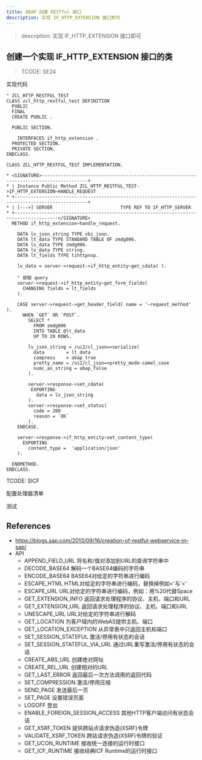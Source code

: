 ```yaml
---
title: ABAP 创建 RESTful 接口
description: 实现 IF_HTTP_EXTENSION 接口即可
---
```


> description: 实现 IF_HTTP_EXTENSION 接口即可

## 创建一个实现 IF_HTTP_EXTENSION 接口的类

> TCODE: SE24

实现代码

```abap
" ZCL_HTTP_RESTFUL_TEST
CLASS zcl_http_restful_test DEFINITION
  PUBLIC
  FINAL
  CREATE PUBLIC .

  PUBLIC SECTION.

    INTERFACES if_http_extension .
  PROTECTED SECTION.
  PRIVATE SECTION.
ENDCLASS.

CLASS ZCL_HTTP_RESTFUL_TEST IMPLEMENTATION.

* <SIGNATURE>---------------------------------------------------------------------------------------+
* | Instance Public Method ZCL_HTTP_RESTFUL_TEST->IF_HTTP_EXTENSION~HANDLE_REQUEST
* +-------------------------------------------------------------------------------------------------+
* | [--->] SERVER                         TYPE REF TO IF_HTTP_SERVER
* +--------------------------------------------------------------------------------------</SIGNATURE>
  METHOD if_http_extension~handle_request.

    DATA lv_json_string TYPE vbi_json.
    DATA lt_data TYPE STANDARD TABLE OF zmdg006.
    DATA ls_data TYPE zmdg006.
    DATA lv_data TYPE string.
    DATA lt_fields TYPE tihttpnvp.

    lv_data = server->request->if_http_entity~get_cdata( ).

    " 获取 query
    server->request->if_http_entity~get_form_fields(
      CHANGING fields = lt_fields
    ).

    CASE server->request->get_header_field( name = '~request_method' ).
      WHEN `GET` OR `POST`.
        SELECT *
          FROM zmdg006
          INTO TABLE @lt_data
          UP TO 20 ROWS.

        lv_json_string = /ui2/cl_json=>serialize(
          data        = lt_data
          compress    = abap_true
          pretty_name = /ui2/cl_json=>pretty_mode-camel_case
          numc_as_string = abap_false
        ).

        server->response->set_cdata(
         EXPORTING
           data = lv_json_string
        ).
        server->response->set_status(
          code = 200
          reason = `OK`
        ).
    ENDCASE.

    server->response->if_http_entity~set_content_type(
      EXPORTING
        content_type =  'application/json'
    ).

  ENDMETHOD.
ENDCLASS.
```

TCODE: SICF

配置处理器清单

测试

## References

- https://blogs.sap.com/2013/09/16/creation-of-restful-webservice-in-sap/
- API
    - APPEND_FIELD_URL 将名称/值对添加到URL的查询字符串中
    - DECODE_BASE64 解码一个BASE64编码的字符串
    - ENCODE_BASE64 BASE64对给定的字符串进行编码
    - ESCAPE_HTML HTML对给定的字符串进行编码，替换掉例如<'与'<'
    - ESCAPE_URL URL对给定的字符串进行编码，例如：用%20代替Space
    - GET_EXTENSION_INFO 返回请求处理程序的协议、主机、端口和URL
    - GET_EXTENSION_URL 返回请求处理程序的协议、主机、端口和URL
    - UNESCAPE_URL URL对给定的字符串进行解码
    - GET_LOCATION 为客户域内的WebAS提供主机、端口
    - GET_LOCATION_EXCEPTION 从异常表中只返回主机和端口
    - SET_SESSION_STATEFUL 激活/停用有状态的会话
    - SET_SESSION_STATEFUL_VIA_URL 通过URL重写激活/停用有状态的会话
    - CREATE_ABS_URL 创建绝对网址
    - CREATE_REL_URL 创建相对的URL
    - GET_LAST_ERROR 返回最后一次方法调用的返回代码
    - SET_COMPRESSION 激活/停用压缩
    - SEND_PAGE 发送最后一页
    - SET_PAGE 设置错误页面
    - LOGOFF 登出
    - ENABLE_FOREIGN_SESSION_ACCESS 其他HTTP客户端访问有状态会话
    - GET_XSRF_TOKEN 提供跨站点请求伪造(XSRF)令牌
    - VALIDATE_XSRF_TOKEN 跨站请求伪造(XSRF)令牌的验证
    - GET_UCON_RUNTIME 接收统一连接的运行时接口
    - GET_ICF_RUNTIME 接收经典ICF Runtime的运行时接口